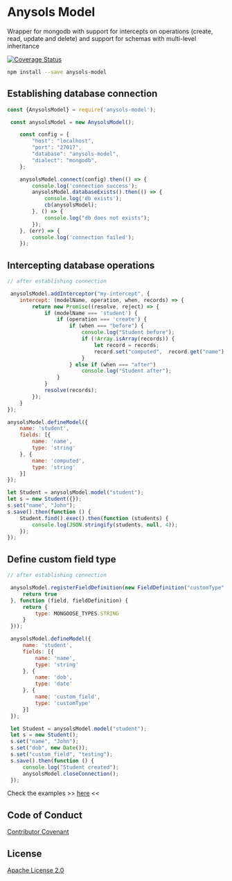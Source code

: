 # Anysols Model
Wrapper for mongodb with support for intercepts on operations (create, read, update and delete) and support for schemas with multi-level inheritance

[![Coverage Status](https://coveralls.io/repos/github/anysols/anysols-model/badge.svg?branch=master)](https://coveralls.io/github/anysols/anysols-model?branch=master)

```bash
npm install --save anysols-model
```
## Establishing database connection
```js
const {AnysolsModel} = require('anysols-model');

 const anysolsModel = new AnysolsModel();

    const config = {
        "host": "localhost",
        "port": "27017",
        "database": "anysols-model",
        "dialect": "mongodb",
    };

    anysolsModel.connect(config).then(() => {
        console.log('connection success');
        anysolsModel.databaseExists().then(() => {
            console.log('db exists');
            cb(anysolsModel);
        }, () => {
            console.log("db does not exists");
        });
    }, (err) => {
        console.log('connection failed');
    });
```

## Intercepting database operations
```js
// after establishing connection

 anysolsModel.addInterceptor("my-intercept", {
    intercept: (modelName, operation, when, records) => {
        return new Promise((resolve, reject) => {
            if (modelName === 'student') {
                if (operation === 'create') {
                    if (when === "before") {
                        console.log("Student before");
                        if (!Array.isArray(records)) {
                            let record = records;
                            record.set("computed",  record.get("name") + " +++ computed");
                        }
                    } else if (when === "after")
                        console.log("Student after");
                }
            }
            resolve(records);
        });
    }
});

anysolsModel.defineModel({
    name: 'student',
    fields: [{
        name: 'name',
        type: 'string'
    }, {
        name: 'computed',
        type: 'string'
    }]
});

let Student = anysolsModel.model("student");
let s = new Student({});
s.set("name", "John");
s.save().then(function () {
    Student.find().exec().then(function (students) {
        console.log(JSON.stringify(students, null, 4));
    });
});
```

## Define custom field type
```js
// after establishing connection

 anysolsModel.registerFieldDefinition(new FieldDefinition("customType", field => {
     return true
 }, function (field, fieldDefinition) {
     return {
         type: MONGOOSE_TYPES.STRING
     }
 }));

 anysolsModel.defineModel({
     name: 'student',
     fields: [{
         name: 'name',
         type: 'string'
     }, {
         name: 'dob',
         type: 'date'
     }, {
         name: 'custom_field',
         type: 'customType'
     }]
 });

 let Student = anysolsModel.model("student");
 let s = new Student();
 s.set("name", "John");
 s.set("dob", new Date());
 s.set("custom_field", "testing");
 s.save().then(function () {
     console.log("Student created");
     anysolsModel.closeConnection();
 });
```

Check the examples >> [here](./examples) <<

## Code of Conduct
[Contributor Covenant](/CODE_OF_CONDUCT.md)

## License
[Apache License 2.0](/LICENSE)
